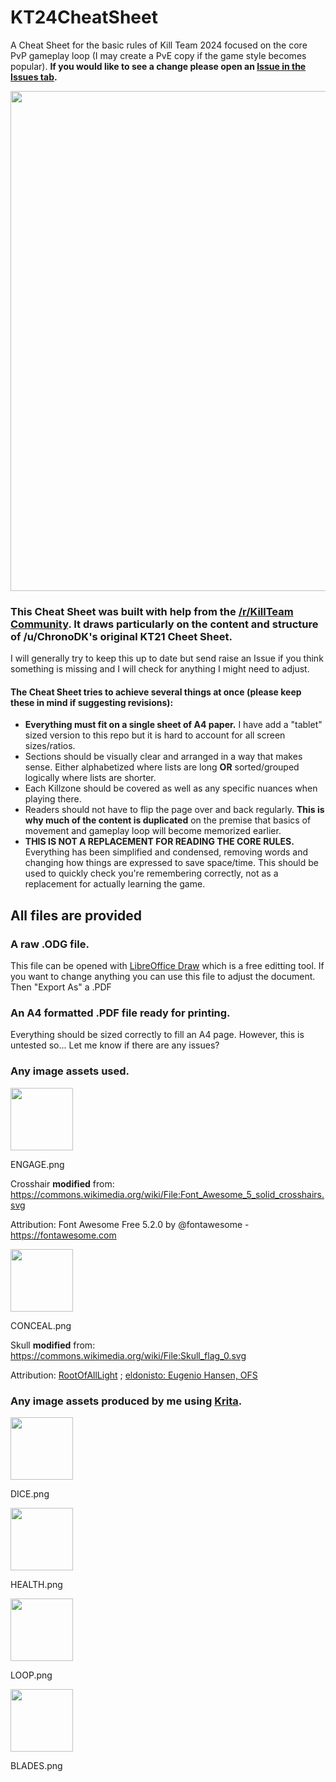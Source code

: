 # KT24CheatSheet

A Cheat Sheet for the basic rules of Kill Team 2024 focused on the core PvP gameplay loop (I may create a PvE copy if the game style becomes popular). **If you would like to see a change please open an [Issue in the Issues tab](https://github.com/krones9000/KT24CheatSheet/issues).**

<img src="https://github.com/user-attachments/assets/4c934f14-5224-4012-a0d6-ded0991242ca" width="800">

### This Cheat Sheet was built with help from the [/r/KillTeam Community](https://www.reddit.com/r/killteam/). It draws particularly on the content and structure of /u/ChronoDK's original KT21 Cheet Sheet. 

I will generally try to keep this up to date but send raise an Issue if you think something is missing and I will check for anything I might need to adjust.

#### The Cheat Sheet tries to achieve several things at once (please keep these in mind if suggesting revisions):

* **Everything must fit on a single sheet of A4 paper.** I have add a "tablet" sized version to this repo but it is hard to account for all screen sizes/ratios.
* Sections should be visually clear and arranged in a way that makes sense. Either alphabetized where lists are long **OR** sorted/grouped logically where lists are shorter.
* Each Killzone should be covered as well as any specific nuances when playing there.
* Readers should not have to flip the page over and back regularly. **This is why much of the content is duplicated** on the premise that basics of movement and gameplay loop will become memorized earlier.
* **THIS IS NOT A REPLACEMENT FOR READING THE CORE RULES.** Everything has been simplified and condensed, removing words and changing how things are expressed to save space/time. This should be used to quickly check you're remembering correctly, not as a replacement for actually learning the game.

## All files are provided

### A raw .ODG file. 
This file can be opened with [LibreOffice Draw](https://www.libreoffice.org/discover/draw) which is a free editting tool. If you want to change anything you can use this file to adjust the document. Then "Export As" a .PDF

### An A4 formatted .PDF file ready for printing. 
Everything should be sized correctly to fill an A4 page. However, this is untested so... Let me know if there are any issues?

### Any image assets used. 

<img src="https://github.com/user-attachments/assets/e69e12ba-876d-4893-bcbb-8878c028659d" width="100">

ENGAGE.png

Crosshair **modified** from: https://commons.wikimedia.org/wiki/File:Font_Awesome_5_solid_crosshairs.svg

Attribution: Font Awesome Free 5.2.0 by @fontawesome - https://fontawesome.com

<img src="https://github.com/user-attachments/assets/403054da-0bff-4eb3-b779-2e20e5f0e3b2" width="100">

CONCEAL.png 

Skull **modified** from: https://commons.wikimedia.org/wiki/File:Skull_flag_0.svg

Attribution: [RootOfAllLight](https://commons.wikimedia.org/wiki/User:RootOfAllLight) ; [eldonisto: Eugenio Hansen, OFS](https://commons.wikimedia.org/wiki/User:Eugenio_Hansen,_OFS)

### Any image assets produced by me using [Krita](https://krita.org/en/).

<img src="https://github.com/user-attachments/assets/fb3e8691-67b4-4631-89b1-6a29d3b465cd" width="100">

DICE.png

<img src="https://github.com/user-attachments/assets/a2a6bea4-cced-4e31-ad79-eba1b03ff6ee" width="100">

HEALTH.png

<img src="https://github.com/user-attachments/assets/b4682bdf-d802-4824-952d-f79917d42f06" width="100">

LOOP.png

<img src="https://github.com/user-attachments/assets/07362661-5679-4c5a-a421-b665edc7af8e" width="100">

BLADES.png





















